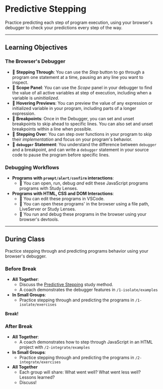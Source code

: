 # Predictive Stepping

Practice predicting each step of program execution, using your browser's debugger to check your predictions every step of the way.

---

## Learning Objectives

### The Browser's Debugger

- 🥚 **Stepping Through**: You can use the _Step_ button to go through a program
  one statement at a time, pausing an any line you want to inspect.
- 🥚 **Scope Panel**: You can use the _Scope_ panel in your debugger to find the
  value of all active variables at step of execution, including when a variable
  is _uninitialized_.
- 🥚 **Hovering Previews**: You can preview the value of any expression or
  initialized variable in your program, including parts of a longer expression.
- 🥚 **Breakpoints**: Once in the Debugger, you can set and unset breakpoints to
  skip ahead to specific lines. You can also set and unset breakpoints within a
  line when possible.
- 🥚 **Stepping Over**: You can step over functions in your program to skip
  their _implementation_ and focus on your program's behavior.
- 🐣 **`debugger` Statement**: You understand the difference between `debugger`
  and a breakpoint, and can write a `debugger` statement in your source code to
  pause the program before specific lines.

### Debugging Workflows

- **Programs with `prompt/alert/confirm` interactions**:
  - 🥚 You can open, run, debug _and_ edit these JavaScript programs programs with Study Lenses.
- **Programs with HTML, CSS and DOM Interactions**:
  - 🥚 You can edit these programs in VSCode.
  - 🥚 You can open these programs' in the browser using a file path, LiveServer or Study Lenses.
  - 🥚 You run and debug these programs in the browser using your browser's devtools.

---

## During Class

Practice stepping through and predicting programs behavior using your browser's debugger.

### Before Break

- **All Together**:
  - Discuss the [Predictive Stepping](./predictive-stepping.md) study method.
  - A coach demonstrates the debugger features in `/1-isolate/examples`
- **In Small Groups**:
  - Practice stepping through and predicting the programs in
    `/1-isolate/exercises`

**Break!**

### After Break

- **All Together**:
  - A coach demonstrates how to step through JavaScript in an
    HTML project with `/2-integrate/examples`
- **In Small Groups**:
  - Practice stepping through and predicting the programs in
    `/2-integrate/exercises`
- **All Together**
  - Each group will share: What went well? What went less well? Lessons learned?
  - Discuss!
